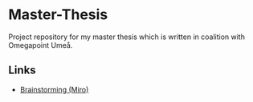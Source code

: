 # Master-Thesis
Project repository for my master thesis which is written in coalition with Omegapoint Umeå. 

## Links
- [Brainstorming (Miro)](https://miro.com/app/board/o9J_lYg-c6A=/)

